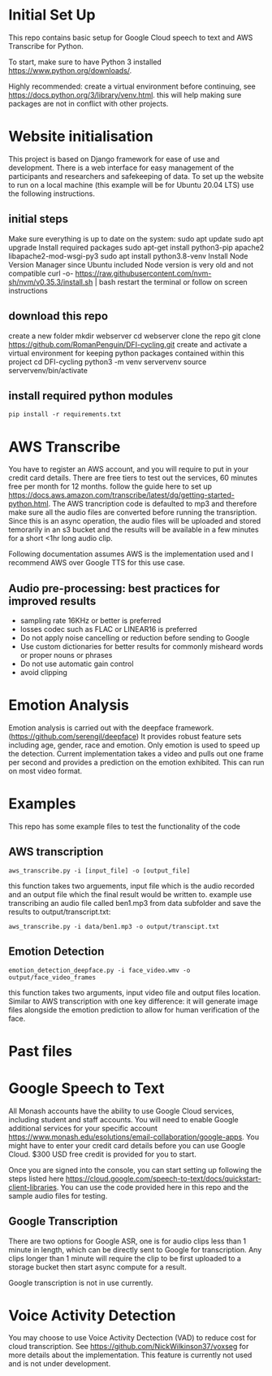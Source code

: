 # Initial Set Up

This repo contains basic setup for Google Cloud speech to text and AWS Transcribe for Python.

To start, make sure to have Python 3 installed https://www.python.org/downloads/.

Highly recommended: create a virtual environment before continuing, see https://docs.python.org/3/library/venv.html.
this will help making sure packages are not in conflict with other projects.

# Website initialisation
This project is based on Django framework for ease of use and development. There is a web interface for easy management of the participants and researchers and safekeeping of data. To set up the website to run on a local machine (this example will be for Ubuntu 20.04 LTS) use the following instructions. 

## initial steps
Make sure everything is up to date on the system:
    sudo apt update
    sudo apt upgrade
Install required packages 
    sudo apt-get install python3-pip apache2 libapache2-mod-wsgi-py3
    sudo apt install python3.8-venv
Install Node Version Manager since Ubuntu included Node version is very old and not compatible 
    curl -o- https://raw.githubusercontent.com/nvm-sh/nvm/v0.35.3/install.sh | bash
restart the terminal or follow on screen instructions

## download this repo
create a new folder 
    mkdir webserver
    cd webserver
clone the repo
    git clone https://github.com/RomanPenguin/DFI-cycling.git
create and activate a virtual environment for keeping python packages contained within this project 
    cd DFI-cycling
    python3 -m venv servervenv
    source servervenv/bin/activate

## install required python modules 
    pip install -r requirements.txt
    


# AWS Transcribe 
You have to register an AWS account, and you will require to put in your credit card details. 
There are free tiers to test out the services, 60 minutes free per month for 12 months. 
follow the guide here to set up https://docs.aws.amazon.com/transcribe/latest/dg/getting-started-python.html.
The AWS trancription code is defaulted to mp3 and therefore make sure all the audio files are converted before running the transription. 
Since this is an async operation, the audio files will be uploaded and stored temorarily in an s3 bucket and the results will be available in a few minutes for a short <1hr long audio clip. 

Following documentation assumes AWS is the implementation used and I recommend AWS over Google TTS for this use case. 

## Audio pre-processing: best practices for improved results
- sampling rate 16KHz or better is preferred 
- losses codec such as FLAC or LINEAR16 is preferred 
- Do not apply noise cancelling or reduction before sending to Google 
- Use custom dictionaries for better results for commonly misheard words or proper nouns or phrases
- Do not use automatic gain control 
- avoid clipping 


# Emotion Analysis 
Emotion analysis is carried out with the deepface framework. (https://github.com/serengil/deepface) It provides robust feature sets including age, gender, race and emotion. Only emotion is used to speed up the detection. Current implementation takes a video and pulls out one frame per second and provides a prediction on the emotion exhibited. This can run on most video format. 

# Examples
This repo has some example files to test the functionality of the code 
## AWS transcription
    aws_transcribe.py -i [input_file] -o [output_file]
this function takes two arguements, input file which is the audio recorded and an output file which the final result would be written to. 
example use transcribing an audio file called ben1.mp3 from data subfolder and save the results to output/transcript.txt: 

    aws_transcribe.py -i data/ben1.mp3 -o output/transcipt.txt

## Emotion Detection
    emotion_detection_deepface.py -i face_video.wmv -o output/face_video_frames 
this function takes two arguments, input video file and output files location. Similar to AWS transcription with one key difference: it will generate image files alongside the emotion prediction to allow for human verification of the face.

# Past files
# Google Speech to Text 
All Monash accounts have the ability to use Google Cloud services, including student and staff accounts.
You will need to enable Google additional services for your specific account https://www.monash.edu/esolutions/email-collaboration/google-apps. 
You might have to enter your credit card details before you can use Google Cloud. 
$300 USD free credit is provided for you to start.


Once you are signed into the console, you can start setting up following the steps listed here https://cloud.google.com/speech-to-text/docs/quickstart-client-libraries.
You can use the code provided here in this repo and the sample audio files for testing.


## Google Transcription
There are two options for Google ASR, one is for audio clips less than 1 minute in length, which can be directly sent to Google for transcription. Any clips longer than 1 minute will require the clip to be first uploaded to a storage bucket then start async compute for a result. 

Google transcription is not in use currently. 



 # Voice Activity Detection
 You may choose to use Voice Activity Dectection (VAD) to reduce cost for cloud transcription. See https://github.com/NickWilkinson37/voxseg for more details about the implementation. This feature is currently not used and is not under development. 


